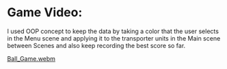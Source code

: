 # Game Video:

I used OOP concept to keep the data by taking a color that the user selects in the Menu scene and applying it to the transporter units in the Main scene between Scenes 
and also keep recording the best score so far.

[Ball_Game.webm](https://github.com/Rawda-Yousry/Data-Persistence-Game-Ball/assets/93453475/e5bd5865-a37e-4414-bcbe-2e4590fc1b5b)

